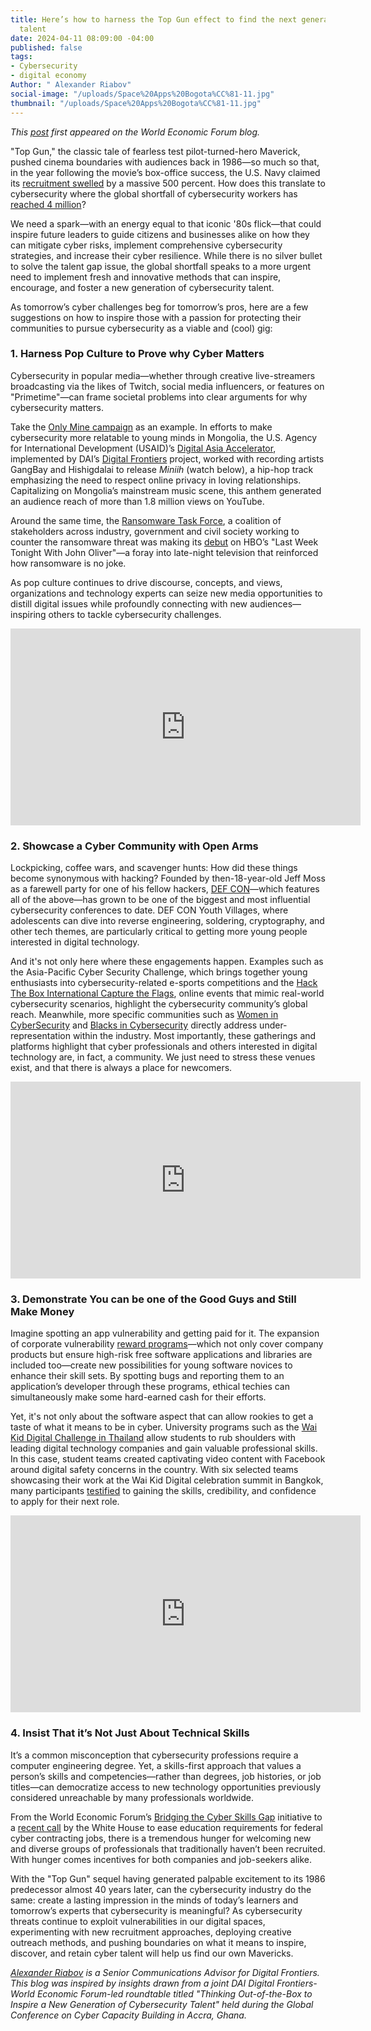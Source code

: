 ```yaml
---
title: Here’s how to harness the Top Gun effect to find the next generation of cyber
  talent
date: 2024-04-11 08:09:00 -04:00
published: false
tags:
- Cybersecurity
- digital economy
Author: " Alexander Riabov"
social-image: "/uploads/Space%20Apps%20Bogota%CC%81-11.jpg"
thumbnail: "/uploads/Space%20Apps%20Bogota%CC%81-11.jpg"
---
```


*This [post](https://www.weforum.org/agenda/2024/02/cybersecurity-talent-next-generation/) first appeared on the World Economic Forum blog.*

"Top Gun," the classic tale of fearless test pilot-turned-hero Maverick, pushed cinema boundaries with audiences back in 1986—so much so that, in the year following the movie’s box-office success, the U.S. Navy claimed its [recruitment swelled](https://www.military.com/daily-news/2022/08/11/top-gun-boosted-recruiting-and-brought-tailhook-scandal-so-what-happens-after-blockbuster-sequel.html#:~:text=A%20statistic%20often%20repeated%20without,public%20awareness%20to%20the%20Navy.) by a massive 500 percent. How does this translate to cybersecurity where the global shortfall of cybersecurity workers has [reached 4 million](https://www.csoonline.com/article/657598/cybersecurity-workforce-shortage-reaches-4-million-despite-significant-recruitment-drive.html)?

We need a spark—with an energy equal to that iconic '80s flick—that could inspire future leaders to guide citizens and businesses alike on how they can mitigate cyber risks, implement comprehensive cybersecurity strategies, and increase their cyber resilience. While there is no silver bullet to solve the talent gap issue, the global shortfall speaks to a more urgent need to implement fresh and innovative methods that can inspire, encourage, and foster a new generation of cybersecurity talent.

<!--more-->

As tomorrow’s cyber challenges beg for tomorrow’s pros, here are a few suggestions on how to inspire those with a passion for protecting their communities to pursue cybersecurity as a viable and (cool) gig:

### 1. Harness Pop Culture to Prove why Cyber Matters

Cybersecurity in popular media—whether through creative live-streamers broadcasting via the likes of Twitch, social media influencers, or features on "Primetime"—can frame societal problems into clear arguments for why cybersecurity matters.

Take the [Only Mine campaign](https://www.usaid.gov/asia-regional/press-releases/feb-28-2022-usaid-launches-cybersecurity-awareness-campaign) as an example. In efforts to make cybersecurity more relatable to young minds in Mongolia, the U.S. Agency for International Development (USAID)’s [Digital Asia Accelerator](https://www.usaid.gov/asia-regional/fact-sheets/digital-asia-accelerator), implemented by DAI’s [Digital Frontiers](https://www.dai.com/our-work/projects/worldwide-digital-frontiers-df) project, worked with recording artists GangBay and Hishigdalai to release *Miniih* (watch below), a hip-hop track emphasizing the need to respect online privacy in loving relationships. Capitalizing on Mongolia’s mainstream music scene, this anthem generated an audience reach of more than 1.8 million views on YouTube.

Around the same time, the [Ransomware Task Force](https://securityandtechnology.org/ransomwaretaskforce/), a coalition of stakeholders across industry, government and civil society working to counter the ransomware threat was making its [debut](https://www.youtube.com/watch?v=WqD-ATqw3js&t=266s) on HBO’s "Last Week Tonight With John Oliver"—a foray into late-night television that reinforced how ransomware is no joke.

As pop culture continues to drive discourse, concepts, and views, organizations and technology experts can seize new media opportunities to distill digital issues while profoundly connecting with new audiences—inspiring others to tackle cybersecurity challenges.

<iframe width="560" height="315" src="https://www.youtube.com/embed/gdA3PMOseto?si=-cN58le2BCUNvOaq" title="YouTube video player" frameborder="0" allow="accelerometer; autoplay; clipboard-write; encrypted-media; gyroscope; picture-in-picture; web-share" allowfullscreen></iframe>

### 2. Showcase a Cyber Community with Open Arms

Lockpicking, coffee wars, and scavenger hunts: How did these things become synonymous with hacking? Founded by then-18-year-old Jeff Moss as a farewell party for one of his fellow hackers, [DEF CON](https://defcon.org/)—which features all of the above—has grown to be one of the biggest and most influential cybersecurity conferences to date. DEF CON Youth Villages, where adolescents can dive into reverse engineering, soldering, cryptography, and other tech themes, are particularly critical to getting more young people interested in digital technology.

And it's not only here where these engagements happen. Examples such as the Asia-Pacific Cyber Security Challenge, which brings together young enthusiasts into cybersecurity-related e-sports competitions and the [Hack The Box International Capture the Flags](https://www.hackthebox.com/hacker/ctf), online events that mimic real-world cybersecurity scenarios, highlight the cybersecurity community’s global reach. Meanwhile, more specific communities such as [Women in CyberSecurity](https://www.wicys.org/) and [Blacks in Cybersecurity](https://www.blacksincyberconf.com/) directly address under-representation within the industry. Most importantly, these gatherings and platforms highlight that cyber professionals and others interested in digital technology are, in fact, a community. We just need to stress these venues exist, and that there is always a place for newcomers.

<iframe width="560" height="315" src="https://www.youtube.com/embed/8trgznzHdQk?si=1w80Du6QKDrHsaEv" title="YouTube video player" frameborder="0" allow="accelerometer; autoplay; clipboard-write; encrypted-media; gyroscope; picture-in-picture; web-share" allowfullscreen></iframe>

### 3. Demonstrate You can be one of the Good Guys and Still Make Money

Imagine spotting an app vulnerability and getting paid for it. The expansion of corporate vulnerability [reward programs](https://hackerone.com/bug-bounty-programs)—which not only cover company products but ensure high-risk free software applications and libraries are included too—create new possibilities for young software novices to enhance their skill sets. By spotting bugs and reporting them to an application’s developer through these programs, ethical techies can simultaneously make some hard-earned cash for their efforts.

Yet, it's not only about the software aspect that can allow rookies to get a taste of what it means to be in cyber. University programs such as the [Wai Kid Digital Challenge in Thailand](https://dai-global-digital.com/five-fresh-tips-to-make-digital-safety-cool-again-a-case-study-from-thailand.html) allow students to rub shoulders with leading digital technology companies and gain valuable professional skills. In this case, student teams created captivating video content with Facebook around digital safety concerns in the country. With six selected teams showcasing their work at the Wai Kid Digital celebration summit in Bangkok, many participants [testified](https://dai-global-digital.com/5-secret-sauces-for-your-next-digital-safety-campaign-insights-from-thailand.html) to gaining the skills, credibility, and confidence to apply for their next role.

<iframe width="560" height="315" src="https://www.youtube.com/embed/Q899vRM_0MA?si=GqzHMe7VqBdTHgGQ" title="YouTube video player" frameborder="0" allow="accelerometer; autoplay; clipboard-write; encrypted-media; gyroscope; picture-in-picture; web-share" allowfullscreen></iframe>

### 4. Insist That it’s Not Just About Technical Skills

It’s a common misconception that cybersecurity professions require a computer engineering degree. Yet, a skills-first approach that values a person’s skills and competencies—rather than degrees, job histories, or job titles—can democratize access to new technology opportunities previously considered unreachable by many professionals worldwide.

From the World Economic Forum’s [Bridging the Cyber Skills Gap](https://initiatives.weforum.org/bridging-the-cyber-skills-gap/home) initiative to a [recent call](https://cyberscoop.com/harry-coker-education-requirements-federal-cybersecurity-jobs/) by the White House to ease education requirements for federal cyber contracting jobs, there is a tremendous hunger for welcoming new and diverse groups of professionals that traditionally haven’t been recruited. With hunger comes incentives for both companies and job-seekers alike.

With the "Top Gun" sequel having generated palpable excitement to its 1986 predecessor almost 40 years later, can the cybersecurity industry do the same: create a lasting impression in the minds of today’s learners and tomorrow’s experts that cybersecurity is meaningful? As cybersecurity threats continue to exploit vulnerabilities in our digital spaces, experimenting with new recruitment approaches, deploying creative outreach methods, and pushing boundaries on what it means to inspire, discover, and retain cyber talent will help us find our own Mavericks.

*[Alexander Riabov](https://www.linkedin.com/in/riabovalexander/) is a Senior Communications Advisor for Digital Frontiers. This blog was inspired by insights drawn from a joint DAI Digital Frontiers-World Economic Forum-led roundtable titled "Thinking Out-of-the-Box to Inspire a New Generation of Cybersecurity Talent" held during the Global Conference on Cyber Capacity Building in Accra, Ghana.*